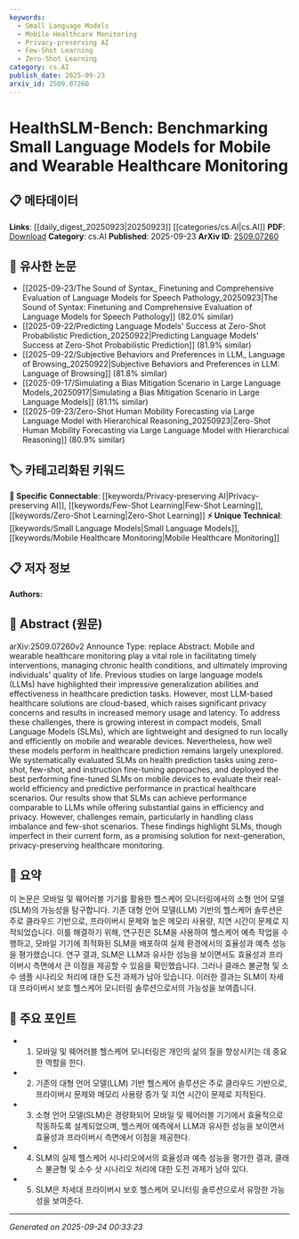 ```yaml
---
keywords:
  - Small Language Models
  - Mobile Healthcare Monitoring
  - Privacy-preserving AI
  - Few-Shot Learning
  - Zero-Shot Learning
category: cs.AI
publish_date: 2025-09-23
arxiv_id: 2509.07260
---
```


<!-- KEYWORD_LINKING_METADATA:
{
  "processed_timestamp": "2025-09-24T00:33:23.908020",
  "vocabulary_version": "1.0",
  "selected_keywords": [
    "Small Language Models",
    "Mobile Healthcare Monitoring",
    "Privacy-preserving AI",
    "Few-Shot Learning",
    "Zero-Shot Learning"
  ],
  "rejected_keywords": [],
  "similarity_scores": {
    "Small Language Models": 0.78,
    "Mobile Healthcare Monitoring": 0.77,
    "Privacy-preserving AI": 0.8,
    "Few-Shot Learning": 0.79,
    "Zero-Shot Learning": 0.76
  },
  "extraction_method": "AI_prompt_based",
  "budget_applied": true,
  "candidates_json": {
    "candidates": [
      {
        "surface": "Small Language Models",
        "canonical": "Small Language Models",
        "aliases": [
          "SLMs"
        ],
        "category": "unique_technical",
        "rationale": "SLMs are a novel focus in the context of mobile and wearable healthcare, offering a new dimension for privacy-preserving AI applications.",
        "novelty_score": 0.75,
        "connectivity_score": 0.65,
        "specificity_score": 0.8,
        "link_intent_score": 0.78
      },
      {
        "surface": "Mobile and wearable healthcare monitoring",
        "canonical": "Mobile Healthcare Monitoring",
        "aliases": [
          "Wearable Healthcare Monitoring"
        ],
        "category": "unique_technical",
        "rationale": "This is a specific application area for SLMs, highlighting their practical use case in healthcare.",
        "novelty_score": 0.7,
        "connectivity_score": 0.6,
        "specificity_score": 0.85,
        "link_intent_score": 0.77
      },
      {
        "surface": "Privacy-preserving",
        "canonical": "Privacy-preserving AI",
        "aliases": [
          "Privacy-preserving"
        ],
        "category": "specific_connectable",
        "rationale": "Privacy is a critical concern in healthcare applications, making this a key concept for linking AI models to healthcare solutions.",
        "novelty_score": 0.65,
        "connectivity_score": 0.82,
        "specificity_score": 0.78,
        "link_intent_score": 0.8
      },
      {
        "surface": "Few-shot scenarios",
        "canonical": "Few-Shot Learning",
        "aliases": [
          "Few-shot"
        ],
        "category": "specific_connectable",
        "rationale": "Few-Shot Learning is a trending method relevant to the challenges faced by SLMs in healthcare predictions.",
        "novelty_score": 0.6,
        "connectivity_score": 0.85,
        "specificity_score": 0.75,
        "link_intent_score": 0.79
      },
      {
        "surface": "Zero-shot",
        "canonical": "Zero-Shot Learning",
        "aliases": [
          "Zero-shot"
        ],
        "category": "specific_connectable",
        "rationale": "Zero-Shot Learning is a key technique evaluated in the study, relevant for understanding SLM capabilities.",
        "novelty_score": 0.58,
        "connectivity_score": 0.83,
        "specificity_score": 0.72,
        "link_intent_score": 0.76
      }
    ],
    "ban_list_suggestions": [
      "healthcare prediction tasks",
      "real-world efficiency"
    ]
  },
  "decisions": [
    {
      "candidate_surface": "Small Language Models",
      "resolved_canonical": "Small Language Models",
      "decision": "linked",
      "scores": {
        "novelty": 0.75,
        "connectivity": 0.65,
        "specificity": 0.8,
        "link_intent": 0.78
      }
    },
    {
      "candidate_surface": "Mobile and wearable healthcare monitoring",
      "resolved_canonical": "Mobile Healthcare Monitoring",
      "decision": "linked",
      "scores": {
        "novelty": 0.7,
        "connectivity": 0.6,
        "specificity": 0.85,
        "link_intent": 0.77
      }
    },
    {
      "candidate_surface": "Privacy-preserving",
      "resolved_canonical": "Privacy-preserving AI",
      "decision": "linked",
      "scores": {
        "novelty": 0.65,
        "connectivity": 0.82,
        "specificity": 0.78,
        "link_intent": 0.8
      }
    },
    {
      "candidate_surface": "Few-shot scenarios",
      "resolved_canonical": "Few-Shot Learning",
      "decision": "linked",
      "scores": {
        "novelty": 0.6,
        "connectivity": 0.85,
        "specificity": 0.75,
        "link_intent": 0.79
      }
    },
    {
      "candidate_surface": "Zero-shot",
      "resolved_canonical": "Zero-Shot Learning",
      "decision": "linked",
      "scores": {
        "novelty": 0.58,
        "connectivity": 0.83,
        "specificity": 0.72,
        "link_intent": 0.76
      }
    }
  ]
}
-->

# HealthSLM-Bench: Benchmarking Small Language Models for Mobile and Wearable Healthcare Monitoring

## 📋 메타데이터

**Links**: [[daily_digest_20250923|20250923]] [[categories/cs.AI|cs.AI]]
**PDF**: [Download](https://arxiv.org/pdf/2509.07260.pdf)
**Category**: cs.AI
**Published**: 2025-09-23
**ArXiv ID**: [2509.07260](https://arxiv.org/abs/2509.07260)

## 🔗 유사한 논문
- [[2025-09-23/The Sound of Syntax_ Finetuning and Comprehensive Evaluation of Language Models for Speech Pathology_20250923|The Sound of Syntax: Finetuning and Comprehensive Evaluation of Language Models for Speech Pathology]] (82.0% similar)
- [[2025-09-22/Predicting Language Models' Success at Zero-Shot Probabilistic Prediction_20250922|Predicting Language Models' Success at Zero-Shot Probabilistic Prediction]] (81.9% similar)
- [[2025-09-22/Subjective Behaviors and Preferences in LLM_ Language of Browsing_20250922|Subjective Behaviors and Preferences in LLM: Language of Browsing]] (81.8% similar)
- [[2025-09-17/Simulating a Bias Mitigation Scenario in Large Language Models_20250917|Simulating a Bias Mitigation Scenario in Large Language Models]] (81.1% similar)
- [[2025-09-23/Zero-Shot Human Mobility Forecasting via Large Language Model with Hierarchical Reasoning_20250923|Zero-Shot Human Mobility Forecasting via Large Language Model with Hierarchical Reasoning]] (80.9% similar)

## 🏷️ 카테고리화된 키워드
**🔗 Specific Connectable**: [[keywords/Privacy-preserving AI|Privacy-preserving AI]], [[keywords/Few-Shot Learning|Few-Shot Learning]], [[keywords/Zero-Shot Learning|Zero-Shot Learning]]
**⚡ Unique Technical**: [[keywords/Small Language Models|Small Language Models]], [[keywords/Mobile Healthcare Monitoring|Mobile Healthcare Monitoring]]

## 📋 저자 정보

**Authors:** 

## 📄 Abstract (원문)

arXiv:2509.07260v2 Announce Type: replace 
Abstract: Mobile and wearable healthcare monitoring play a vital role in facilitating timely interventions, managing chronic health conditions, and ultimately improving individuals' quality of life. Previous studies on large language models (LLMs) have highlighted their impressive generalization abilities and effectiveness in healthcare prediction tasks. However, most LLM-based healthcare solutions are cloud-based, which raises significant privacy concerns and results in increased memory usage and latency. To address these challenges, there is growing interest in compact models, Small Language Models (SLMs), which are lightweight and designed to run locally and efficiently on mobile and wearable devices. Nevertheless, how well these models perform in healthcare prediction remains largely unexplored. We systematically evaluated SLMs on health prediction tasks using zero-shot, few-shot, and instruction fine-tuning approaches, and deployed the best performing fine-tuned SLMs on mobile devices to evaluate their real-world efficiency and predictive performance in practical healthcare scenarios. Our results show that SLMs can achieve performance comparable to LLMs while offering substantial gains in efficiency and privacy. However, challenges remain, particularly in handling class imbalance and few-shot scenarios. These findings highlight SLMs, though imperfect in their current form, as a promising solution for next-generation, privacy-preserving healthcare monitoring.

## 📝 요약

이 논문은 모바일 및 웨어러블 기기를 활용한 헬스케어 모니터링에서의 소형 언어 모델(SLM)의 가능성을 탐구합니다. 기존 대형 언어 모델(LLM) 기반의 헬스케어 솔루션은 주로 클라우드 기반으로, 프라이버시 문제와 높은 메모리 사용량, 지연 시간이 문제로 지적되었습니다. 이를 해결하기 위해, 연구진은 SLM을 사용하여 헬스케어 예측 작업을 수행하고, 모바일 기기에 최적화된 SLM을 배포하여 실제 환경에서의 효율성과 예측 성능을 평가했습니다. 연구 결과, SLM은 LLM과 유사한 성능을 보이면서도 효율성과 프라이버시 측면에서 큰 이점을 제공할 수 있음을 확인했습니다. 그러나 클래스 불균형 및 소수 샘플 시나리오 처리에 대한 도전 과제가 남아 있습니다. 이러한 결과는 SLM이 차세대 프라이버시 보호 헬스케어 모니터링 솔루션으로서의 가능성을 보여줍니다.

## 🎯 주요 포인트

- 1. 모바일 및 웨어러블 헬스케어 모니터링은 개인의 삶의 질을 향상시키는 데 중요한 역할을 한다.
- 2. 기존의 대형 언어 모델(LLM) 기반 헬스케어 솔루션은 주로 클라우드 기반으로, 프라이버시 문제와 메모리 사용량 증가 및 지연 시간이 문제로 지적된다.
- 3. 소형 언어 모델(SLM)은 경량화되어 모바일 및 웨어러블 기기에서 효율적으로 작동하도록 설계되었으며, 헬스케어 예측에서 LLM과 유사한 성능을 보이면서 효율성과 프라이버시 측면에서 이점을 제공한다.
- 4. SLM의 실제 헬스케어 시나리오에서의 효율성과 예측 성능을 평가한 결과, 클래스 불균형 및 소수 샷 시나리오 처리에 대한 도전 과제가 남아 있다.
- 5. SLM은 차세대 프라이버시 보호 헬스케어 모니터링 솔루션으로서 유망한 가능성을 보여준다.


---

*Generated on 2025-09-24 00:33:23*